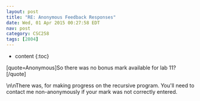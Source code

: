 ```yaml
---
layout: post
title: "RE: Anonymous Feedback Responses"
date: Wed, 01 Apr 2015 00:27:58 EDT
nav: post
category: CSC258
tags: [2804]
---
```


* content
{:toc}

[quote=Anonymous]So there was no bonus mark available for lab 11? [/quote]
<!-- more -->
<p>\n\nThere was, for making progress on the recursive program. You'll need to contact me non-anonymously if your mark was not correctly entered.</p>
